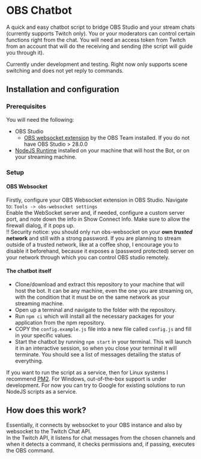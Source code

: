 # OBS Chatbot

A quick and easy chatbot script to bridge OBS Studio and your stream chats (currently supports Twitch only). 
You or your moderators can control certain functions right from the chat.
You will need an access token from Twitch from an account that will do the receiving and sending (the script will guide you through it).

Currently under development and testing.
Right now only supports scene switching and does not yet reply to commands.

## Installation and configuration

### Prerequisites
You will need the following:
- OBS Studio
  - [OBS websocket extension](https://github.com/obsproject/obs-websocket) by the OBS Team installed. If you do not have OBS Studio > 28.0.0
- [NodeJS Runtime](https://nodejs.org) installed on your machine that will host the Bot, or on your streaming machine.

### Setup
#### OBS Websocket
Firstly, configure your OBS Websocket extension in OBS Studio. Navigate to: `Tools -> obs-websocket settings`    
Enable the WebSocket server and, if needed, configure a custom server port, and note down the info in Show Connect Info.
Make sure to allow the firewall dialog, if it pops up.      
!! Security notice: you should only run obs-websocket on your **own _trusted_ network** and still with a strong password. If you are planning to stream outside of a trusted network, like at a coffee shop, I encourage you to disable it beforehand, because it exposes a (password protected) server on your network through which you can control OBS studio remotely. 

#### The chatbot itself
* Clone/download and extract this repository to your machine that will host the bot. It can be any machine, even the one you are streaming on, with the condition that it must be on the same network as your streaming machine.  
* Open up a terminal and navigate to the folder with the repository.  
* Run `npm ci` which will install all the necessary packages for your application from the npm repository.
* COPY the `config.example.js` file into a new file called `config.js` and fill in your specific values.
* Start the chatbot by running `npm start` in your terminal. This will launch it in an interactive session, so when you close your terminal it will terminate. You should see a list of messages detailing the status of everything.

If you want to run the script as a service, then for Linux systems I recommend [PM2](https://pm2.keymetrics.io/). For Windows, out-of-the-box support is under development. For now you can try to Google for existing solutions to run NodeJS scripts as a service.

## How does this work?
Essentially, it connects by websocket to your OBS instance and also by websocket to the Twitch Chat API.  
In the Twitch API, it listens for chat messages from the chosen channels and when it detects a command, it checks permissions and, if passing, executes the OBS command.

